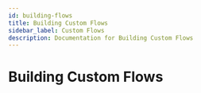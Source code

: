 ```yaml
---
id: building-flows
title: Building Custom Flows
sidebar_label: Custom Flows
description: Documentation for Building Custom Flows
---
```


# Building Custom Flows
